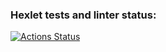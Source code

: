 ### Hexlet tests and linter status:
[![Actions Status](https://github.com/Svet-Svet/python-project-lvl2/workflows/hexlet-check/badge.svg)](https://github.com/Svet-Svet/python-project-lvl2/actions)